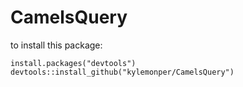 # CamelsQuery

to install this package:
``` 
install.packages("devtools")
devtools::install_github("kylemonper/CamelsQuery")
```
